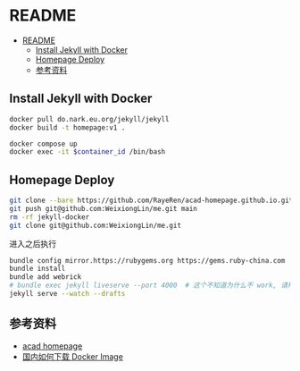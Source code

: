 # README

- [README](#readme)
  - [Install Jekyll with Docker](#install-jekyll-with-docker)
  - [Homepage Deploy](#homepage-deploy)
  - [参考资料](#参考资料)


## Install Jekyll with Docker

```bash
docker pull do.nark.eu.org/jekyll/jekyll
docker build -t homepage:v1 .

docker compose up
docker exec -it $container_id /bin/bash

```

## Homepage Deploy


```bash
git clone --bare https://github.com/RayeRen/acad-homepage.github.io.git
git push git@github.com:WeixiongLin/me.git main
rm -rf jekyll-docker
git clone git@github.com:WeixiongLin/me.git

```

进入之后执行

```bash
bundle config mirror.https://rubygems.org https://gems.ruby-china.com
bundle install
bundle add webrick
# bundle exec jekyll liveserve --port 4000  # 这个不知道为什么不 work, 请用下面的指令替代
jekyll serve --watch --drafts
```



## 参考资料

- [acad homepage](https://github.com/RayeRen/acad-homepage.github.io)
- [国内如何下载 Docker Image](https://blog.csdn.net/weixin_50160384/article/details/139861337)
